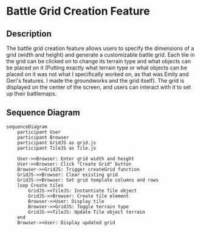 # Battle Grid Creation Feature

## Description

The battle grid creation feature allows users to specify the dimensions of a grid (width and height) and generate a customizable battle grid. Each tile in the grid can be clicked on to change its terrain type and what objects can be placed on it (Putting exactly what terrain type or what objects can be placed on it was not what I specifically worked on, as that was Emily and Geri's features. I made the groundworks and the grid itself). The grid is displayed on the center of the screen, and users can interact with it to set up their battlemaps. 

## Sequence Diagram

```mermaid
sequenceDiagram
    participant User
    participant Browser
    participant GridJS as grid.js
    participant TileJS as Tile.js

    User->>Browser: Enter grid width and height
    User->>Browser: Click "Create Grid" button
    Browser->>GridJS: Trigger createGrid function
    GridJS->>Browser: Clear existing grid
    GridJS->>Browser: Set grid template columns and rows
    loop Create tiles
        GridJS->>TileJS: Instantiate Tile object
        GridJS->>Browser: Create tile element
        Browser->>User: Display tile
        Browser->>GridJS: Toggle terrain type
        GridJS->>TileJS: Update Tile object terrain
    end
    Browser->>User: Display updated grid
```